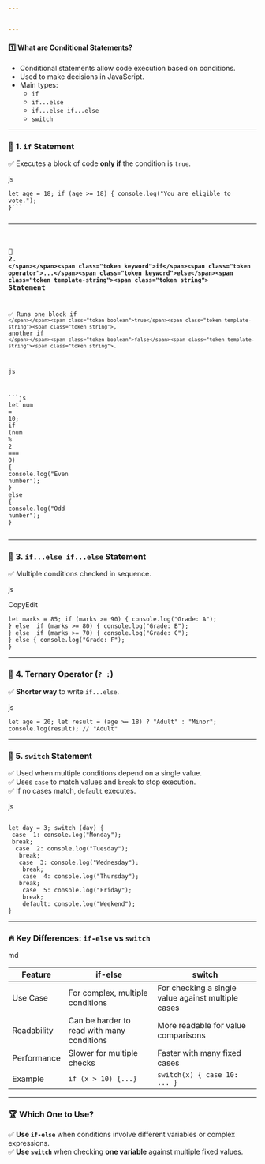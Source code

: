 ```yaml
---


---
```


<h4 id="️⃣-what-are-conditional-statements">1️⃣ <strong>What are Conditional Statements?</strong></h4>
<ul>
<li>Conditional statements allow code execution based on conditions.</li>
<li>Used to make decisions in JavaScript.</li>
<li>Main types:
<ul>
<li><code>if</code></li>
<li><code>if...else</code></li>
<li><code>if...else if...else</code></li>
<li><code>switch</code></li>
</ul>
</li>
</ul>
<hr>
<h3 id="🔹-1.-if-statement">🔹 <strong>1. <code>if</code> Statement</strong></h3>
<p>✅ Executes a block of code <strong>only if</strong> the condition is <code>true</code>.</p>
<p>js</p>
<pre class=" language-js"><code class="prism  language-js"><span class="token keyword">let</span> age <span class="token operator">=</span> <span class="token number">18</span><span class="token punctuation">;</span> <span class="token keyword">if</span> <span class="token punctuation">(</span>age <span class="token operator">&gt;=</span> <span class="token number">18</span><span class="token punctuation">)</span> <span class="token punctuation">{</span> console<span class="token punctuation">.</span><span class="token function">log</span><span class="token punctuation">(</span><span class="token string">"You are eligible to vote."</span><span class="token punctuation">)</span><span class="token punctuation">;</span>
<span class="token punctuation">}</span><span class="token template-string"><span class="token string">``</span></span><span class="token template-string"><span class="token string">` 

----------

### 🔹 **2. `</span></span><span class="token keyword">if</span><span class="token operator">...</span><span class="token keyword">else</span><span class="token template-string"><span class="token string">` Statement**

✅ Runs one block if `</span></span><span class="token boolean">true</span><span class="token template-string"><span class="token string">`, another if `</span></span><span class="token boolean">false</span><span class="token template-string"><span class="token string">`.

js

`</span></span><span class="token template-string"><span class="token string">``</span></span>js 
<span class="token keyword">let</span> num <span class="token operator">=</span> <span class="token number">10</span><span class="token punctuation">;</span> <span class="token keyword">if</span> <span class="token punctuation">(</span>num <span class="token operator">%</span> <span class="token number">2</span> <span class="token operator">===</span> <span class="token number">0</span><span class="token punctuation">)</span> <span class="token punctuation">{</span> console<span class="token punctuation">.</span><span class="token function">log</span><span class="token punctuation">(</span><span class="token string">"Even number"</span><span class="token punctuation">)</span><span class="token punctuation">;</span>
<span class="token punctuation">}</span> <span class="token keyword">else</span> <span class="token punctuation">{</span> console<span class="token punctuation">.</span><span class="token function">log</span><span class="token punctuation">(</span><span class="token string">"Odd number"</span><span class="token punctuation">)</span><span class="token punctuation">;</span>
<span class="token punctuation">}</span>
</code></pre>
<hr>
<h3 id="🔹-3.-if...else-if...else-statement">🔹 <strong>3. <code>if...else if...else</code> Statement</strong></h3>
<p>✅ Multiple conditions checked in sequence.</p>
<p>js</p>
<p>CopyEdit</p>
<pre class=" language-js"><code class="prism  language-js"><span class="token keyword">let</span> marks <span class="token operator">=</span> <span class="token number">85</span><span class="token punctuation">;</span> <span class="token keyword">if</span> <span class="token punctuation">(</span>marks <span class="token operator">&gt;=</span> <span class="token number">90</span><span class="token punctuation">)</span> <span class="token punctuation">{</span> console<span class="token punctuation">.</span><span class="token function">log</span><span class="token punctuation">(</span><span class="token string">"Grade: A"</span><span class="token punctuation">)</span><span class="token punctuation">;</span>
<span class="token punctuation">}</span> <span class="token keyword">else</span>  <span class="token keyword">if</span> <span class="token punctuation">(</span>marks <span class="token operator">&gt;=</span> <span class="token number">80</span><span class="token punctuation">)</span> <span class="token punctuation">{</span> console<span class="token punctuation">.</span><span class="token function">log</span><span class="token punctuation">(</span><span class="token string">"Grade: B"</span><span class="token punctuation">)</span><span class="token punctuation">;</span>
<span class="token punctuation">}</span> <span class="token keyword">else</span>  <span class="token keyword">if</span> <span class="token punctuation">(</span>marks <span class="token operator">&gt;=</span> <span class="token number">70</span><span class="token punctuation">)</span> <span class="token punctuation">{</span> console<span class="token punctuation">.</span><span class="token function">log</span><span class="token punctuation">(</span><span class="token string">"Grade: C"</span><span class="token punctuation">)</span><span class="token punctuation">;</span>
<span class="token punctuation">}</span> <span class="token keyword">else</span> <span class="token punctuation">{</span> console<span class="token punctuation">.</span><span class="token function">log</span><span class="token punctuation">(</span><span class="token string">"Grade: F"</span><span class="token punctuation">)</span><span class="token punctuation">;</span>
<span class="token punctuation">}</span>
</code></pre>
<hr>
<h3 id="🔹-4.-ternary-operator--">🔹 <strong>4. Ternary Operator (<code>? :</code>)</strong></h3>
<p>✅ <strong>Shorter way</strong> to write <code>if...else</code>.</p>
<p>js</p>
<pre class=" language-js"><code class="prism  language-js"><span class="token keyword">let</span> age <span class="token operator">=</span> <span class="token number">20</span><span class="token punctuation">;</span> <span class="token keyword">let</span> result <span class="token operator">=</span> <span class="token punctuation">(</span>age <span class="token operator">&gt;=</span> <span class="token number">18</span><span class="token punctuation">)</span> <span class="token operator">?</span> <span class="token string">"Adult"</span> <span class="token punctuation">:</span> <span class="token string">"Minor"</span><span class="token punctuation">;</span> console<span class="token punctuation">.</span><span class="token function">log</span><span class="token punctuation">(</span>result<span class="token punctuation">)</span><span class="token punctuation">;</span> <span class="token comment">// "Adult"</span>
</code></pre>
<hr>
<h3 id="🔹-5.-switch-statement">🔹 <strong>5. <code>switch</code> Statement</strong></h3>
<p>✅ Used when multiple conditions depend on a single value.<br>
✅ Uses <code>case</code> to match values and <code>break</code> to stop execution.<br>
✅ If no cases match, <code>default</code> executes.</p>
<p>js</p>
<pre class=" language-js"><code class="prism  language-js">
<span class="token keyword">let</span> day <span class="token operator">=</span> <span class="token number">3</span><span class="token punctuation">;</span> <span class="token keyword">switch</span> <span class="token punctuation">(</span>day<span class="token punctuation">)</span> <span class="token punctuation">{</span>
 <span class="token keyword">case</span>  <span class="token number">1</span><span class="token punctuation">:</span> console<span class="token punctuation">.</span><span class="token function">log</span><span class="token punctuation">(</span><span class="token string">"Monday"</span><span class="token punctuation">)</span><span class="token punctuation">;</span> 
 <span class="token keyword">break</span><span class="token punctuation">;</span>
  <span class="token keyword">case</span>  <span class="token number">2</span><span class="token punctuation">:</span> console<span class="token punctuation">.</span><span class="token function">log</span><span class="token punctuation">(</span><span class="token string">"Tuesday"</span><span class="token punctuation">)</span><span class="token punctuation">;</span>
   <span class="token keyword">break</span><span class="token punctuation">;</span> 
   <span class="token keyword">case</span>  <span class="token number">3</span><span class="token punctuation">:</span> console<span class="token punctuation">.</span><span class="token function">log</span><span class="token punctuation">(</span><span class="token string">"Wednesday"</span><span class="token punctuation">)</span><span class="token punctuation">;</span>
    <span class="token keyword">break</span><span class="token punctuation">;</span>
    <span class="token keyword">case</span>  <span class="token number">4</span><span class="token punctuation">:</span> console<span class="token punctuation">.</span><span class="token function">log</span><span class="token punctuation">(</span><span class="token string">"Thursday"</span><span class="token punctuation">)</span><span class="token punctuation">;</span> 
   <span class="token keyword">break</span><span class="token punctuation">;</span>
    <span class="token keyword">case</span>  <span class="token number">5</span><span class="token punctuation">:</span> console<span class="token punctuation">.</span><span class="token function">log</span><span class="token punctuation">(</span><span class="token string">"Friday"</span><span class="token punctuation">)</span><span class="token punctuation">;</span> 
    <span class="token keyword">break</span><span class="token punctuation">;</span> 
    <span class="token keyword">default</span><span class="token punctuation">:</span> console<span class="token punctuation">.</span><span class="token function">log</span><span class="token punctuation">(</span><span class="token string">"Weekend"</span><span class="token punctuation">)</span><span class="token punctuation">;</span>
<span class="token punctuation">}</span>
</code></pre>
<hr>
<h3 id="🔥-key-differences-if-else-vs-switch">🔥 <strong>Key Differences: <code>if-else</code> vs <code>switch</code></strong></h3>
<p>md</p>

<table>
<thead>
<tr>
<th>Feature</th>
<th>if-else</th>
<th>switch</th>
</tr>
</thead>
<tbody>
<tr>
<td>Use Case</td>
<td>For complex, multiple conditions</td>
<td>For checking a single value against multiple cases</td>
</tr>
<tr>
<td>Readability</td>
<td>Can be harder to read with many conditions</td>
<td>More readable for value comparisons</td>
</tr>
<tr>
<td>Performance</td>
<td>Slower for multiple checks</td>
<td>Faster with many fixed cases</td>
</tr>
<tr>
<td>Example</td>
<td><code>if (x &gt; 10) {...}</code></td>
<td><code>switch(x) { case 10: ... }</code></td>
</tr>
</tbody>
</table><hr>
<h3 id="🏆-which-one-to-use">🏆 <strong>Which One to Use?</strong></h3>
<p>✅ <strong>Use <code>if-else</code></strong> when conditions involve different variables or complex expressions.<br>
✅ <strong>Use <code>switch</code></strong> when checking <strong>one variable</strong> against multiple fixed values.</p>

